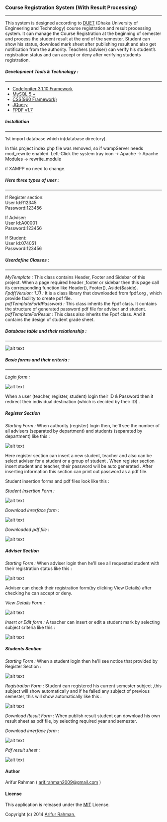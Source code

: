 ### Course Registration System (With Result Processing)
---
This system is designed according to [DUET](http://www.duet.ac.bd/) (Dhaka University of Engineering and Technology) course registration and result processing system.  It can manage the Course Registration at the beginning of semester and process the student result at the end of the semester. Student can show his status, download mark sheet after publishing result and also get notification from the authority. Teachers (adviser) can verify his student’s registration status and can accept or deny after verifying students registration.

##### Development Tools & Technology :
---
* [CodeIgniter 3.1.10 Framework](https://www.codeigniter.com/)
* [MySQL 5 +](https://www.mysql.com/)
* [CSS(960 Framework)](http://960.gs/)
* [JQuery](https://jquery.com/)
* [FPDF v1.7](http://fpdf.org/)

##### Installation
---
1st import database which in(database directory).

In this project index.php file was removed, 
so if wampServer
needs mod_rewrite enabled.
Left-Click the system tray icon -> Apache -> Apache Modules -> rewrite_module

if XAMPP no need to change.

##### Here three types of user :
---

If Register section: </br>
User Id:R12345 </br>
Password:123456 </br>

If Adviser: </br>
User Id:A00001 </br>
Password:123456 </br>

If Student: </br>
User Id:074051 </br>
Password:123456 </br>

##### Userdefine Classes :
---
*MyTemplate :* This class contains Header, Footer and Sidebar of this project. When a page required header ,footer or sidebar then this page call its corresponding function like Header(), Footer(), Aside($aside). </br>
*Fpdf(Version: 1.7) :* It is a class library that downloaded from fpdf.org , which provide facility to create pdf file. </br>
*pdfTemplateForIdPassword :* This class inherits the Fpdf class. It contains the structure of  generated password pdf file for adviser and student. </br>
*pdfTemplateForResult :* This class also inherits the Fpdf class. And it contains the design of student grade sheet.

##### Database table and their relationship :
---
![alt text](http://i.imgur.com/fnTMkcw.jpg "Database design")

##### Basic forms and their criteria :
---
*Login form :*

![alt text](https://i.imgur.com/uhBA1yq.png "Login form")

When a user (teacher, register, student) login their ID & Password then it redirect their individual
destination (which is decided by their ID) .

##### Register Section
*Starting Form :* When authority (register) login then, he'll see the number of all advisers (separated by department) and students (separated by department) like this :

![alt text](https://i.imgur.com/y0prZIo.png "Register summary")

Here register section can insert a new student, teacher and also can be select adviser for a student or a group of student . When register section insert student and teacher, their password will be auto generated . After inserting information this section can print out password as a pdf file.

Student insertion forms and pdf files look like this :

*Student Insertion Form :*

![alt text](http://i.imgur.com/UDfID1O.jpg "Student Insertion Form")

*Download inrerface form :*

![alt text](https://i.imgur.com/AUdqIFY.png "Download inrerface form")

*Downloaded pdf file :*

![alt text](https://i.imgur.com/zANKY5B.png "Downloaded pdf file")

##### Adviser Section

*Starting Form :* When adviser login then he'll see all requested student with their registration status like this :

![alt text](https://i.imgur.com/jwWA3B9.png "Adviser startup")

Adviser can check their registration form(by clicking View Details) after checking he can accept or deny.

*View Details Form :*

![alt text](https://i.imgur.com/C4Bqd86.png "View Details Form")

*Insert or Edit form :* A teacher can insert or edit a student mark by selecting subject criteria like this :

![alt text](https://i.imgur.com/81VUZOP.png "Insert or Edit form for teacher")

##### Students Section

*Starting Form :* When a student login then he'll see notice that provided by Register Section :

![alt text](https://i.imgur.com/wb3j3Ol.png "Students startup form")

*Registration Form :* Student can registered his current semester subject ,this subject will show automatically and if he failed any subject of previous semester, this will show automatically like this :

![alt text](https://i.imgur.com/c33Zp6W.png "Registration Form")

*Download Result Form :* When publish result student can download his own result sheet as pdf file, by selecting required year and semester.

*Download inrerface form :*

![alt text](https://i.imgur.com/OlviUDp.png "Download inrerface form")

*Pdf result sheet :*

![alt text](https://i.imgur.com/NuJ22tR.png "Pdf result sheet")

#### Author
Arifur Rahman ( arif.rahman2009@gmail.com )

#### License

This application is released under the [MIT](http://www.opensource.org/licenses/MIT) License.

Copyright (c) 2014 [Arifur Rahman.](https://arif2009.github.io/)
